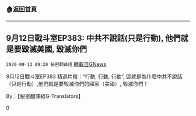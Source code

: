 ###  [:house:返回首頁](https://github.com/ourhimalayas/txt)
---

## 9月12日戰斗室EP383: 中共不說話(只是行動), 他們就是要毀滅美國, 毀滅你們
`2020-09-13 09:20 秘密翻译组` [轉載自GNews](https://gnews.org/zh-hant/352316/)

9月12日戰斗室EP383 精選片段：“行動, 行動, 行動”, 這就是為什麼中共不說話（只是行動）,他們就是要毀滅你們的國家（美國）, 毀滅你們！



By：【秘密翻譯組G-Translators】

0
